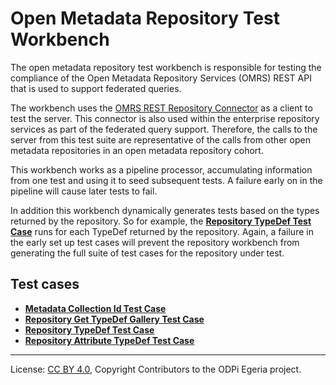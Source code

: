 <!-- SPDX-License-Identifier: CC-BY-4.0 -->
<!-- Copyright Contributors to the ODPi Egeria project. -->

  
# Open Metadata Repository Test Workbench

The open metadata repository test workbench is responsible for testing the compliance of the
Open Metadata Repository Services (OMRS) REST API that is used to support federated queries.

The workbench uses the [OMRS REST Repository Connector](../../../open-metadata-implementation/adapters/open-connectors/repository-services-connectors/open-metadata-collection-store-connectors/omrs-rest-repository-connector/README.md)
as a client to test the server.  This connector is also used within the enterprise repository
services as part of the federated query support.  Therefore, the calls to the
server from this test suite are representative of the calls from other open metadata
repositories in an open metadata repository cohort.

This workbench works as a pipeline processor, accumulating information from
one test and using it to seed subsequent tests.  A failure early on in the
pipeline will cause later tests to fail.


In addition this workbench dynamically generates tests based on the types returned
by the repository.  So for example,
the **[Repository TypeDef Test Case](repository-typedef-test-case.md)**
runs for each TypeDef returned by the repository.   Again, a failure in the early set up
test cases will prevent the repository workbench from generating the full suite of
test cases for the repository under test.

## Test cases

* **[Metadata Collection Id Test Case](repository-metadata-collection-id-test-case.md)**
* **[Repository Get TypeDef Gallery Test Case](repository-get-typedef-gallery-test-case.md)**
* **[Repository TypeDef Test Case](repository-typedef-test-case.md)**
* **[Repository Attribute TypeDef Test Case](repository-attribute-typedef-test-case.md)**


----
License: [CC BY 4.0](https://creativecommons.org/licenses/by/4.0/),
Copyright Contributors to the ODPi Egeria project.


  